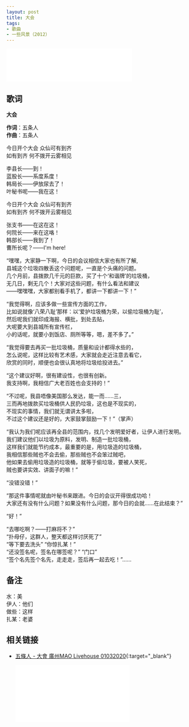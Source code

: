 ```yaml
---
layout: post
title: 大会
tags:
- 歌曲
- 一些风景（2012）
---
```


<iframe frameborder="no" border="0" marginwidth="0" marginheight="0" width=330 height=86 src="//music.163.com/outchain/player?type=2&id=28587864&auto=1&height=66"></iframe>

## 歌词

**大会**

**作词**：五条人  
**作曲**：五条人

今日开个大会 众仙可有到齐  
如有到齐 何不拨开云雾相见

李县长——到！  
蓝股长——系度系度！  
韩局长——伊放尿去了！  
叶秘书呢——我在这！

今日开个大会 众仙可有到齐  
如有到齐 何不拨开云雾相见

张支书——在这在这！  
何院长——来在这咯！  
韩部长——我到了！  
曹所长呢？——I'm here!

“嘿嘿，大家静一下啊，今日的会议相信大家也有所了解,  
县城这个垃圾四散丢这个问题呢，一直是个头痛的问题。  
几个月前，县拨款几千元的巨款，买了十个‘和谐牌’的垃圾桶，  
无几日，剩无几个！大家对这些问题，有什么看法和建议  
——嘿嘿嘿，大家都别看手机了，都讲一下都讲一下！”

“我觉得啊，应该多做一些宣传方面的工作，  
比如说就像‘八荣八耻’那样：以‘爱护垃圾桶为荣，以偷垃圾桶为耻’，  
然后呢我们就印成海报、横批，到处去贴，  
大呢要大到县城所有宣传栏，  
小的话呢，就要小到饭店、厕所等等，嗯，差不多了。”

“我觉得要去再买一批垃圾桶，质量和设计都得水些的，  
怎么说呢，这样比较有艺术感，大家就会走近注意去看它，  
欣赏的同时，顺便也会很认真地将垃圾给投进去。”

“这个建议好啊，很有建设性，也很有创新。  
我支持啊，我相信广大老百姓也会支持的！”

“不过呢，我县唔像美国那么发达，能一而……三，  
三而再地拨款买垃圾桶供人民扔垃圾，这也是不现实的，  
不现实的事情，我们就无谓讲太多啦，  
不过这个建议还是好的，大家鼓掌鼓励一下！”（掌声）

“我认为我们呢应该再全县的范围内，找几个发明爱好者，让伊人进行发明。  
我们建议他们以垃圾为原料，发明、制造一批垃圾桶，  
这样我们就能节约成本，最重要的是，用垃圾造的垃圾桶，  
我相信那些贼也不会去偷，那些贼也不会笨过贼吧，  
他如果去偷用垃圾造的垃圾桶，就等于偷垃圾，要被人笑死，  
贼也要讲实效、讲面子的嘛！”

“没错没错！”

“那这件事情呢就由叶秘书来跟进。今日的会议开得很成功哈！  
大家还有没有什么问题？如果没有什么问题，那今日的会就……在此结束？”

“好！”

“去哪吃啊？——打麻将不？”  
“扑母仔，这群人，整天都这样讨厌死了”  
“等下要去洗头” “你惊扎某！”  
“还没签名呢，签名在哪签呢？” “门口”  
 “签个名先签个名先，走走走，签后再一起去吃！”……

## 备注

水：美  
伊人：他们  
做些：这样  
扎某：老婆

## 相关链接

* [五條人 - 大會 廣州MAO Livehouse 01032020](https://www.bilibili.com/video/BV1H54y1S7bA/){:target="_blank"}
  
  <div class="iframe-container"><iframe class="responsive-iframe" src="//player.bilibili.com/player.html?aid=838930644&bvid=BV1H54y1S7bA&cid=216641397&page=1" frameborder="no" allowfullscreen="true"></iframe></div>

